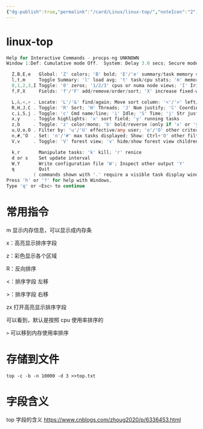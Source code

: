 ```yaml
---
{"dg-publish":true,"permalink":"/card/Linux/linux-top/","noteIcon":"2","created":"2021-05-08T16:27:43+08:00","updated":"2025-01-27T00:00:18+08:00"}
---
```



# linux-top

```Go
Help for Interactive Commands - procps-ng UNKNOWN
Window 1:Def: Cumulative mode Off.  System: Delay 3.0 secs; Secure mode Off.

  Z,B,E,e   Global: 'Z' colors; 'B' bold; 'E'/'e' summary/task memory scale
  l,t,m     Toggle Summary: 'l' load avg; 't' task/cpu stats; 'm' memory info
  0,1,2,3,I Toggle: '0' zeros; '1/2/3' cpus or numa node views; 'I' Irix mode
  f,F,X     Fields: 'f'/'F' add/remove/order/sort; 'X' increase fixed-width

  L,&,<,> . Locate: 'L'/'&' find/again; Move sort column: '<'/'>' left/right
  R,H,J,C . Toggle: 'R' Sort; 'H' Threads; 'J' Num justify; 'C' Coordinates
  c,i,S,j . Toggle: 'c' Cmd name/line; 'i' Idle; 'S' Time; 'j' Str justify
  x,y     . Toggle highlights: 'x' sort field; 'y' running tasks
  z,b     . Toggle: 'z' color/mono; 'b' bold/reverse (only if 'x' or 'y')
  u,U,o,O . Filter by: 'u'/'U' effective/any user; 'o'/'O' other criteria
  n,#,^O  . Set: 'n'/'#' max tasks displayed; Show: Ctrl+'O' other filter(s)
  V,v     . Toggle: 'V' forest view; 'v' hide/show forest view children

  k,r       Manipulate tasks: 'k' kill; 'r' renice
  d or s    Set update interval
  W,Y       Write configuration file 'W'; Inspect other output 'Y'
  q         Quit
          ( commands shown with '.' require a visible task display window )
Press 'h' or '?' for help with Windows,
Type 'q' or <Esc> to continue
```

# 常用指令

m 显示内存信息，可以显示成内存条

x：高亮显示排序字段

z：彩色显示各个区域

R：反向排序

<：排序字段 左移

\>：排序字段 右移


zx 打开高亮显示排序字段

可以看到，默认是按照 cpu 使用率排序的

`>` 可以移到内存使用率排序

# 存储到文件

```shell
top -c -b -n 10000 -d 3 >>top.txt
```

# 字段含义

top 字段的含义
https://www.cnblogs.com/zhoug2020/p/6336453.html
